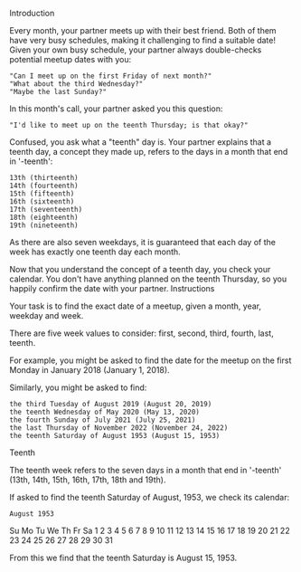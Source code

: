 Introduction

Every month, your partner meets up with their best friend. Both of them have very busy schedules, making it challenging to find a suitable date! Given your own busy schedule, your partner always double-checks potential meetup dates with you:

    "Can I meet up on the first Friday of next month?"
    "What about the third Wednesday?"
    "Maybe the last Sunday?"

In this month's call, your partner asked you this question:

    "I'd like to meet up on the teenth Thursday; is that okay?"

Confused, you ask what a "teenth" day is. Your partner explains that a teenth day, a concept they made up, refers to the days in a month that end in '-teenth':

    13th (thirteenth)
    14th (fourteenth)
    15th (fifteenth)
    16th (sixteenth)
    17th (seventeenth)
    18th (eighteenth)
    19th (nineteenth)

As there are also seven weekdays, it is guaranteed that each day of the week has exactly one teenth day each month.

Now that you understand the concept of a teenth day, you check your calendar. You don't have anything planned on the teenth Thursday, so you happily confirm the date with your partner.
Instructions

Your task is to find the exact date of a meetup, given a month, year, weekday and week.

There are five week values to consider: first, second, third, fourth, last, teenth.

For example, you might be asked to find the date for the meetup on the first Monday in January 2018 (January 1, 2018).

Similarly, you might be asked to find:

    the third Tuesday of August 2019 (August 20, 2019)
    the teenth Wednesday of May 2020 (May 13, 2020)
    the fourth Sunday of July 2021 (July 25, 2021)
    the last Thursday of November 2022 (November 24, 2022)
    the teenth Saturday of August 1953 (August 15, 1953)

Teenth

The teenth week refers to the seven days in a month that end in '-teenth' (13th, 14th, 15th, 16th, 17th, 18th and 19th).

If asked to find the teenth Saturday of August, 1953, we check its calendar:

    August 1953
Su Mo Tu We Th Fr Sa
                   1
 2  3  4  5  6  7  8
 9 10 11 12 13 14 15
16 17 18 19 20 21 22
23 24 25 26 27 28 29
30 31

From this we find that the teenth Saturday is August 15, 1953.
